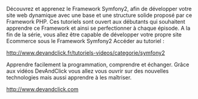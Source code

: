 Découvrez et apprenez le Framework Symfony2, afin de développer votre site web dynamique avec une base et une structure solide proposé par ce Framework PHP. Ces tutoriels sont ouvert aux débutants qui souhaitent apprendre ce Framework et ainsi se perfectionner à chaque épisode. A la fin de la série, vous allez être capable de développer votre propre site Ecommerce sous le Framework Symfony2
Accéder au tutoriel :

http://www.devandclick.fr/tutoriels-videos/categorie/symfony2



Apprendre facilement la programmation, comprendre et échanger.
Grâce aux vidéos DevAndClick vous allez vous ouvrir sur des nouvelles technologies mais aussi apprendre à les maîtriser.

http://www.devandclick.com